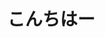 # こんちはー

<!---
KoukiOnodera/KoukiOnodera is a ✨ special ✨ repository because its `README.md` (this file) appears on your GitHub profile.
You can click the Preview link to take a look at your changes.
--->
